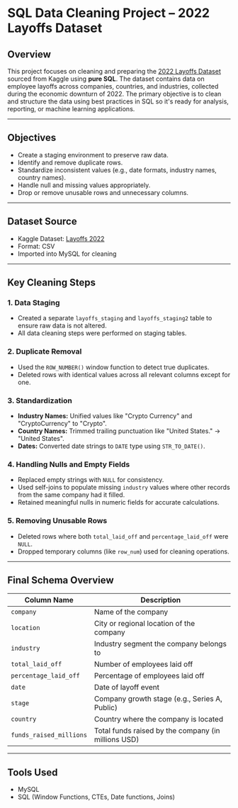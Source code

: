 # SQL Data Cleaning Project – 2022 Layoffs Dataset

## Overview
This project focuses on cleaning and preparing the [2022 Layoffs Dataset](https://www.kaggle.com/datasets/swaptr/layoffs-2022) sourced from Kaggle using **pure SQL**. The dataset contains data on employee layoffs across companies, countries, and industries, collected during the economic downturn of 2022.
The primary objective is to clean and structure the data using best practices in SQL so it's ready for analysis, reporting, or machine learning applications.

---

## Objectives
- Create a staging environment to preserve raw data.
- Identify and remove duplicate rows.
- Standardize inconsistent values (e.g., date formats, industry names, country names).
- Handle null and missing values appropriately.
- Drop or remove unusable rows and unnecessary columns.

---

## Dataset Source

- Kaggle Dataset: [Layoffs 2022](https://www.kaggle.com/datasets/swaptr/layoffs-2022)
- Format: CSV
- Imported into MySQL for cleaning

---

## Key Cleaning Steps
### 1. Data Staging
- Created a separate `layoffs_staging` and `layoffs_staging2` table to ensure raw data is not altered.
- All data cleaning steps were performed on staging tables.

### 2. Duplicate Removal
- Used the `ROW_NUMBER()` window function to detect true duplicates.
- Deleted rows with identical values across all relevant columns except for one.

### 3. Standardization
- **Industry Names:** Unified values like "Crypto Currency" and "CryptoCurrency" to "Crypto".
- **Country Names:** Trimmed trailing punctuation like "United States." → "United States".
- **Dates:** Converted date strings to `DATE` type using `STR_TO_DATE()`.

### 4. Handling Nulls and Empty Fields
- Replaced empty strings with `NULL` for consistency.
- Used self-joins to populate missing `industry` values where other records from the same company had it filled.
- Retained meaningful nulls in numeric fields for accurate calculations.

### 5. Removing Unusable Rows
- Deleted rows where both `total_laid_off` and `percentage_laid_off` were `NULL`.
- Dropped temporary columns (like `row_num`) used for cleaning operations.

---

## Final Schema Overview
| Column Name              | Description                                        |
|--------------------------|----------------------------------------------------|
| `company`                | Name of the company                                |
| `location`               | City or regional location of the company           |
| `industry`               | Industry segment the company belongs to            |
| `total_laid_off`         | Number of employees laid off                       |
| `percentage_laid_off`    | Percentage of employees laid off                   |
| `date`                   | Date of layoff event                               |
| `stage`                  | Company growth stage (e.g., Series A, Public)      |
| `country`                | Country where the company is located               |
| `funds_raised_millions`  | Total funds raised by the company (in millions USD)|

---

## Tools Used
- MySQL
- SQL (Window Functions, CTEs, Date functions, Joins)

